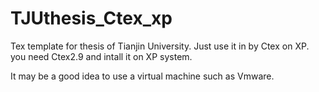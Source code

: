 # TJUthesis_Ctex_xp
Tex template for thesis of Tianjin University. Just use it in by Ctex on XP.
you need Ctex2.9 and intall it on XP system.

It may be a good idea to use a virtual machine such as Vmware.
